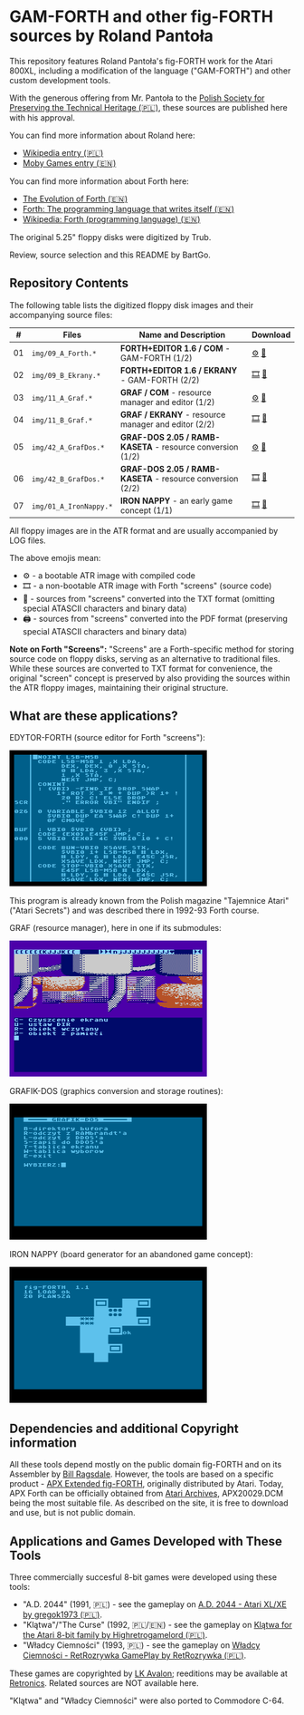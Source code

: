 # GAM-FORTH and other fig-FORTH sources by Roland Pantoła

This repository features Roland Pantoła's fig-FORTH work for the Atari 800XL, including a modification of the language ("GAM-FORTH") and other custom development tools.

With the generous offering from Mr. Pantoła to the [Polish Society for Preserving the Technical Heritage (🇵🇱)](https://ptodt.org.pl/about/), these sources are published here with his approval.

You can find more information about Roland here:
* [Wikipedia entry (🇵🇱)](https://pl.wikipedia.org/wiki/Roland_Panto%C5%82a)
* [Moby Games entry (🇪🇳)](https://www.mobygames.com/person/483332/roland-panto%C5%82a/)

You can find more information about Forth here:
* [The Evolution of Forth (🇪🇳)](https://www.forth.com/resources/forth-programming-language/)
* [Forth: The programming language that writes itself (🇪🇳)](https://ratfactor.com/forth/the_programming_language_that_writes_itself.html)
* [Wikipedia: Forth (programming language) (🇪🇳)](https://en.wikipedia.org/wiki/Forth_(programming_language))

The original 5.25" floppy disks were digitized by Trub.

Review, source selection and this README by BartGo.

## Repository Contents

The following table lists the digitized floppy disk images and their accompanying source files:

| # | Files                 | Name and Description                                 | Download                               |
|---|-----------------------|------------------------------------------------------|----------------------------------------|
| 01 | `img/09_A_Forth.*`    | **FORTH+EDITOR 1.6 / COM** - GAM-FORTH (1/2)         | [⚙️](img/09_A_Forth.ATR) [📝](img/09_A_Forth.TXT) |
| 02 | `img/09_B_Ekrany.*`   | **FORTH+EDITOR 1.6 / EKRANY** - GAM-FORTH (2/2)      | [🎞️](img/09_B_Ekrany.ATR) [📝](img/09_B_Ekrany.TXT) |
| 03 | `img/11_A_Graf.*`     | **GRAF / COM** - resource manager and editor (1/2)   | [⚙️](img/11_A_Graf.ATR) [📝](img/11_A_Graf.TXT) |
| 04 | `img/11_B_Graf.*`     | **GRAF / EKRANY** - resource manager and editor (2/2) | [🎞️](img/11_B_Graf.ATR) [📝](img/11_B_Graf.TXT) |
| 05 | `img/42_A_GrafDos.*`  | **GRAF-DOS 2.05 / RAMB-KASETA** - resource conversion (1/2) | [⚙️](img/42_A_GrafDos.ATR) [📝](img/42_A_GrafDos.TXT) |
| 06 | `img/42_B_GrafDos.*`  | **GRAF-DOS 2.05 / RAMB-KASETA** - resource conversion (2/2) | [🎞️](img/42_B_GrafDos.ATR) [📝](img/42_B_GrafDos.TXT) |
| 07 | `img/01_A_IronNappy.*`| **IRON NAPPY** - an early game concept (1/1)         | [🎞️](img/01_A_IronNappy.ATR) [📝](img/01_A_IronNappy.TXT) |

All floppy images are in the ATR format and are usually accompanied by LOG files.
 
The above emojis mean:
* ⚙️ - a bootable ATR image with compiled code
* 🎞️ - a non-bootable ATR image with Forth "screens" (source code)
* 📝 - sources from "screens" converted into the TXT format (omitting special ATASCII characters and binary data)
* 🖨️ - sources from "screens" converted into the PDF format (preserving special ATASCII characters and binary data)

**Note on Forth "Screens":** "Screens" are a Forth-specific method for storing source code on floppy disks, serving as an alternative to traditional files. While these sources are converted to TXT format for convenience, the original "screen" concept is preserved by also providing the sources within the ATR floppy images, maintaining their original structure.

## What are these applications?

EDYTOR-FORTH (source editor for Forth "screens"):

![](img/9a-edit-26.png)

This program is already known from the Polish magazine "Tajemnice Atari" ("Atari Secrets") and was described there in 1992-93 Forth course.

GRAF (resource manager), here in one if its submodules:

![](img/11a-graf2.png)

GRAFIK-DOS (graphics conversion and storage routines):

![](img/42a-grafdos.png)

IRON NAPPY (board generator for an abandoned game concept):

![](img/01-iron.png)

## Dependencies and additional Copyright information

All these tools depend mostly on the public domain fig-FORTH and on its Assembler by [Bill Ragsdale](https://github.com/BillRagsdale). However, the tools are based on a specific product - [APX Extended fig-FORTH](https://www.atarimania.com/utility-atari-400-800-xl-xe-extended-fig-forth_29927.html), originally distributed by Atari. Today, APX Forth can be officially obtained from [Atari Archives](https://www.atariarchives.org/APX/showinfo.php?cat=20029), APX20029.DCM being the most suitable file. As described on the site, it is free to download and use, but is not public domain. 

## Applications and Games Developed with These Tools

Three commercially succesful 8-bit games were developed using these tools: 
  * "A.D. 2044" (1991, 🇵🇱) - see the gameplay on [A.D. 2044 - Atari XL/XE by gregok1973 (🇵🇱)](https://www.youtube.com/watch?v=BUFI9YIeCvc). 
  * "Klątwa"/"The Curse" (1992, 🇵🇱/🇪🇳) - see the gameplay on [Klątwa for the Atari 8-bit family by Highretrogamelord (🇵🇱)](https://www.youtube.com/watch?v=ygqf9H5aB2k).
  * "Władcy Ciemności" (1993, 🇵🇱) - see the gameplay on [Władcy Ciemności - RetRozrywka GamePlay by RetRozrywka (🇵🇱)](https://www.youtube.com/watch?v=yMG_Y_y1VSs).

These games are copyrighted by [LK Avalon](https://www.lkavalon.com/); reeditions may be available at [Retronics](https://retronics.eu/). Related sources are NOT available here.

"Klątwa" and "Władcy Ciemności" were also ported to Commodore C-64.

<!-- The closest public domain Forth seems to be "S*P*A*C*E Forth" ("s*p*a*c*e fig4th 1.1" by the same author, Patrick L. Mullarky), available from ABBUC as [0220 - Fig-Forth V1.1](https://abbuc.de/download/abbuc_pd_005_0201-0250/#) - it should be possible to port many elements of the environment there (and perhaps to other fig-FORTHs for Atari, especially Team Atari Forth). Usage of sources and description of many functionalities will be documented on the Wiki.

* ✅ - available
* 🔜 - upcoming
* 🚫 - no sources on this medium
* 📚 - game - resources (e.g. text, graphics)
* 🗻 - Atari 8-bit
* 🌈 - Commodore C-64

-->



